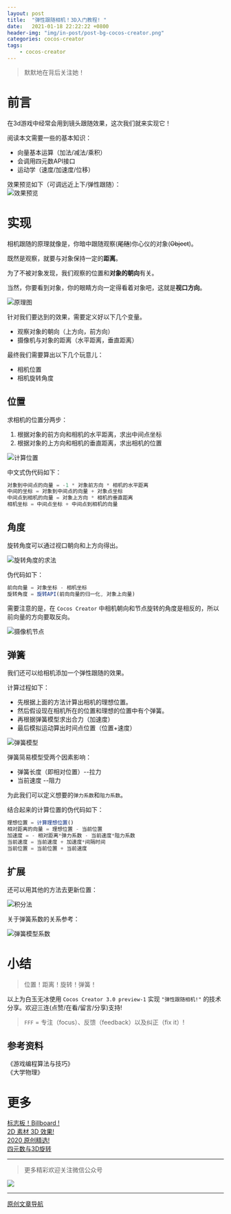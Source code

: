 ```yaml
---
layout: post
title:  "弹性跟随相机！3D入门教程! "
date:   2021-01-18 22:22:22 +0800
header-img: "img/in-post/post-bg-cocos-creator.png"
categories: cocos-creator
tags:
    - cocos-creator
---
```


> 默默地在背后关注她！  

# 前言

在3d游戏中经常会用到镜头跟随效果，这次我们就来实现它！  

阅读本文需要一些的基本知识：
- 向量基本运算（加法/减法/乘积）  
- 会调用四元数API接口  
- 运动学（速度/加速度/位移）  


效果预览如下（可调远近上下/弹性跟随）：  
![效果预览](/img/in-post/202101/18-01.gif)    


# 实现

相机跟随的原理就像是，你暗中跟随观察(~~尾随~~)你心仪的对象(~~Object~~)。  

既然是观察，就要与对象保持一定的**距离**。

为了不被对象发现，我们观察的位置和**对象的朝向**有关。  

当然，你要看到对象，你的眼睛方向一定得看着对象吧，这就是**视口方向**。

![原理图](/img/in-post/202101/18-02.jpg)      

针对我们要达到的效果，需要定义好以下几个变量。  
- 观察对象的朝向（上方向，前方向）  
- 摄像机与对象的距离（水平距离，垂直距离）


最终我们需要算出以下几个玩意儿：  
- 相机位置
- 相机旋转角度

 
## 位置

求相机的位置分两步：
1. 根据对象的前方向和相机的水平距离，求出中间点坐标  
2. 根据对象的上方向和相机的垂直距离，求出相机的位置  


![计算位置](/img/in-post/202101/18-03.gif)    


中文式伪代码如下：  

```ts
对象到中间点的向量 = -1 * 对象前方向 * 相机的水平距离
中间的坐标 = 对象到中间点的向量 + 对象点坐标
中间点到相机的向量 = 对象上方向 * 相机的垂直距离
相机坐标 = 中间点坐标 + 中间点到相机的向量
```

## 角度

旋转角度可以通过视口朝向和上方向得出。  

![旋转角度的求法](/img/in-post/202101/18-04.png)      


伪代码如下：

```ts
前向向量 = 对象坐标 - 相机坐标
旋转角度 = 旋转API(前向向量的归一化, 对象上向量)
```

需要注意的是，在 `Cocos Creator` 中相机朝向和节点旋转的角度是相反的，所以前向量的方向要取反向。  


![摄像机节点](/img/in-post/202101/18-05.png)      


## 弹簧

我们还可以给相机添加一个弹性跟随的效果。  

计算过程如下：
- 先根据上面的方法计算出相机的理想位置。  
- 然后假设现在相机所在的位置和理想的位置中有个弹簧。  
- 再根据弹簧模型求出合力（加速度）
- 最后模拟运动算出时间点位置（位置+速度）  

![弹簧模型](/img/in-post/202101/18-06.png)        
 
弹簧简易模型受两个因素影响：
- 弹簧长度（即相对位置）--拉力
- 当前速度 --阻力

为此我们可以定义想要的`弹力系数`和`阻力系数`。  

结合起来的计算位置的伪代码如下：

```ts
理想位置 = 计算理想位置()
相对距离的向量 = 理想位置 - 当前位置
加速度 = - 相对距离*弹力系数 - 当前速度*阻力系数
当前速度 = 当前速度 + 加速度*间隔时间
当前位置 = 当前位置 + 当前速度
```  

## 扩展

还可以用其他的方法去更新位置：  

![积分法](/img/in-post/202101/18-07.png)        

关于弹簧系数的关系参考：  

![弹簧模型系数](/img/in-post/202101/18-08.png)        


# 小结

> 位置！距离！旋转！弹簧！  
 
以上为白玉无冰使用 `Cocos Creator 3.0 preview-1` 实现 `"弹性跟随相机!"` 的技术分享。欢迎三连(点赞/在看/留言/分享)支持!      

> `FFF` = 专注（focus）、反馈（feedback）以及纠正（fix it）!  

## 参考资料

《游戏编程算法与技巧》   
《大学物理》   


# 更多
[标志板！Billboard !](https://mp.weixin.qq.com/s/KV7fyF0kvqqOjf01ZbqbmA)   
[2D 素材 3D 效果!](https://mp.weixin.qq.com/s/xHYOzirlAZlbr9Ljuq7NdQ)   
[2020 原创精选!](https://mp.weixin.qq.com/s/ZrIPUEs9mnpPqV4dN_DIGA)   
[四元数与3D旋转](https://mp.weixin.qq.com/s/zwF5PcR96gazP1k-IzXEPg)   


---

> 更多精彩欢迎关注微信公众号

![](/img/qrcode.jpg)  

---  

<!-- [原文链接](https://mp.weixin.qq.com/s/KV7fyF0kvqqOjf01ZbqbmA)   -->
[原创文章导航](https://mp.weixin.qq.com/s/Ht0kIbaeBEds_wUeUlu8JQ)   